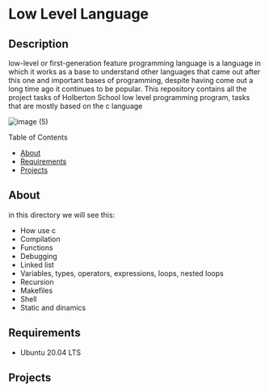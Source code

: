 <h1> Low Level Language </h1>
<h2> Description </h2>
<p>low-level or first-generation feature programming language is a language in which it works as a base to understand other languages that came out after this one and important bases of programming, despite having come out a long time ago it continues to be popular. This repository contains all the project tasks of Holberton School low level programming program, tasks that are mostly based on the c language</p>

![image (5)](https://user-images.githubusercontent.com/70924466/175170636-12d6ed6e-f57d-4db2-9c51-a5b9a7245aa5.png)

Table of Contents
* [About](#About)
* [Requirements](#Requirements)
* [Projects](#Projects)

<h2 name="About"> About </h2>
in this directory we will see this:

* How use c
* Compilation
* Functions
* Debugging
* Linked list
* Variables, types, operators, expressions, loops, nested loops
* Recursion
* Makefiles
* Shell
* Static and dinamics

<h2 name="Requirements"> Requirements </h2>

* Ubuntu 20.04 LTS

<h2 name="Projects"> Projects </h2>

